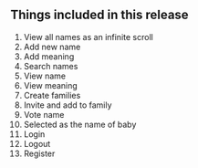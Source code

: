 ## Things included in this release

1. View all names as an infinite scroll
2. Add new name
2. Add meaning
3. Search names
4. View name
5. View meaning
6. Create families
7. Invite and add to family
8. Vote name
9. Selected as the name of baby
10. Login
11. Logout
12. Register

